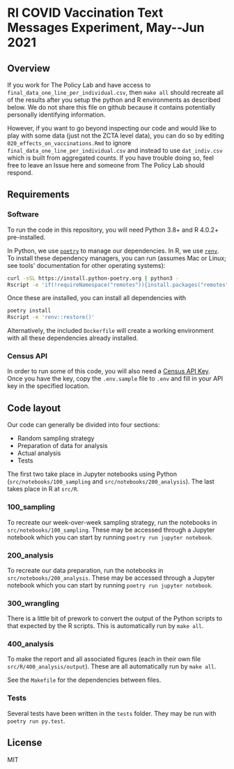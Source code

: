 # RI COVID Vaccination Text Messages Experiment, May--Jun 2021

## Overview

If you work for The Policy Lab and have access to `final_data_one_line_per_individual.csv`, then `make all` should recreate all of the results after you setup the python and R environments as described below. We do not share this file on github because it contains potentially personally identifying information.

However, if you want to go beyond inspecting our code and would like to play with some data (just not the ZCTA level data), you can do so by editing `020_effects_on_vaccinations.Rmd` to ignore `final_data_one_line_per_individual.csv` and instead to use `dat_indiv.csv` which is built from aggregated counts. If you have trouble doing so, feel free to leave an Issue here and someone from The Policy Lab should respond.

## Requirements

### Software

To run the code in this repository, you will need Python 3.8+ and R 4.0.2+ pre-installed.

In Python, we use [`poetry`](https://python-poetry.org/) to manage our dependencies. In R, we use [`renv`](https://rstudio.github.io/renv/articles/renv.html).
To install these dependency managers, you can run (assumes Mac or Linux; see tools' documentation for other operating systems):

```bash
curl -sSL https://install.python-poetry.org | python3 -
Rscript -e 'if(!requireNamespace("remotes")){install.packages("remotes");remotes::install_github("rstudio/renv")} else {remotes::install_github("rstudio/renv")}'
```

Once these are installed, you can install all dependencies with

```bash
poetry install
Rscript -e 'renv::restore()'
```

Alternatively, the included `Dockerfile` will create a working environment with all these dependencies already installed.

### Census API

In order to run some of this code, you will also need a [Census API Key](https://api.census.gov/data/key_signup.html). Once you have the key, copy the `.env.sample` file to `.env` and fill in your API key in the specified location.

## Code layout

Our code can generally be divided into four sections:
* Random sampling strategy
* Preparation of data for analysis
* Actual analysis
* Tests

The first two take place in Jupyter notebooks using Python (`src/notebooks/100_sampling` and `src/notebooks/200_analysis`). The last takes place in R at `src/R`.

### 100_sampling

To recreate our week-over-week sampling strategy, run the notebooks in `src/notebooks/100_sampling`. These may be accessed through a Jupyter notebook
which you can start by running `poetry run jupyter notebook`.

### 200_analysis

To recreate our data preparation, run the notebooks in `src/notebooks/200_analysis`. These may be accessed through a Jupyter notebook
which you can start by running `poetry run jupyter notebook`.

### 300_wrangling

There is a little bit of prework to convert the output of the Python scripts to that expected by the R scripts. This is automatically run by `make all`.

### 400_analysis

To make the report and all associated figures (each in their own file `src/R/400_analysis/output`). These are all automatically run by `make all`.

See the `Makefile` for the dependencies between files.

### Tests

Several tests have been written in the `tests` folder. They may be run with `poetry run py.test`.

## License

MIT
